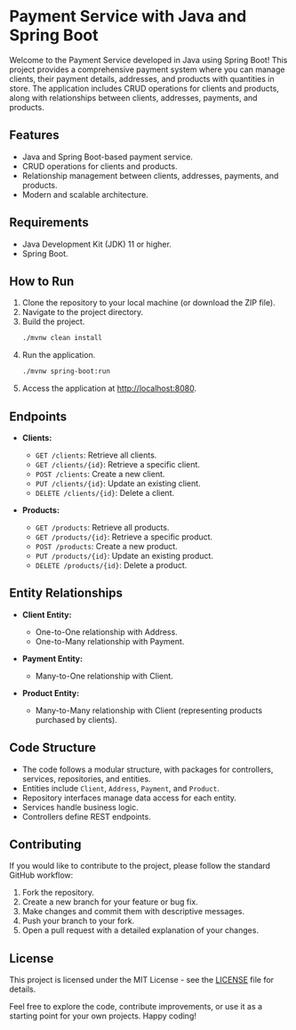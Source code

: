 # Payment Service with Java and Spring Boot

Welcome to the Payment Service developed in Java using Spring Boot! This project provides a comprehensive payment system where you can manage clients, their payment details, addresses, and products with quantities in store. The application includes CRUD operations for clients and products, along with relationships between clients, addresses, payments, and products.

## Features
- Java and Spring Boot-based payment service.
- CRUD operations for clients and products.
- Relationship management between clients, addresses, payments, and products.
- Modern and scalable architecture.

## Requirements
- Java Development Kit (JDK) 11 or higher.
- Spring Boot.

## How to Run
1. Clone the repository to your local machine (or download the ZIP file).
2. Navigate to the project directory.
3. Build the project.
    ```bash
    ./mvnw clean install
    ```
4. Run the application.
    ```bash
    ./mvnw spring-boot:run
    ```
5. Access the application at [http://localhost:8080](http://localhost:8080).

## Endpoints
- **Clients:**
  - `GET /clients`: Retrieve all clients.
  - `GET /clients/{id}`: Retrieve a specific client.
  - `POST /clients`: Create a new client.
  - `PUT /clients/{id}`: Update an existing client.
  - `DELETE /clients/{id}`: Delete a client.

- **Products:**
  - `GET /products`: Retrieve all products.
  - `GET /products/{id}`: Retrieve a specific product.
  - `POST /products`: Create a new product.
  - `PUT /products/{id}`: Update an existing product.
  - `DELETE /products/{id}`: Delete a product.

## Entity Relationships
- **Client Entity:**
  - One-to-One relationship with Address.
  - One-to-Many relationship with Payment.

- **Payment Entity:**
  - Many-to-One relationship with Client.

- **Product Entity:**
  - Many-to-Many relationship with Client (representing products purchased by clients).

## Code Structure
- The code follows a modular structure, with packages for controllers, services, repositories, and entities.
- Entities include `Client`, `Address`, `Payment`, and `Product`.
- Repository interfaces manage data access for each entity.
- Services handle business logic.
- Controllers define REST endpoints.

## Contributing
If you would like to contribute to the project, please follow the standard GitHub workflow:
1. Fork the repository.
2. Create a new branch for your feature or bug fix.
3. Make changes and commit them with descriptive messages.
4. Push your branch to your fork.
5. Open a pull request with a detailed explanation of your changes.

## License
This project is licensed under the MIT License - see the [LICENSE](LICENSE) file for details.

Feel free to explore the code, contribute improvements, or use it as a starting point for your own projects. Happy coding!
